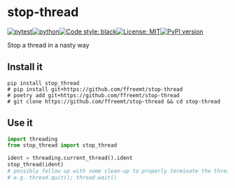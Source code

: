 # stop-thread
[![pytest](https://github.com/ffreemt/stop-thread/actions/workflows/routine-tests.yml/badge.svg)](https://github.com/ffreemt/stop-thread/actions)[![python](https://img.shields.io/static/v1?label=python+&message=3.8%2B&color=blue)](https://www.python.org/downloads/)[![Code style: black](https://img.shields.io/badge/code%20style-black-000000.svg)](https://github.com/psf/black)[![License: MIT](https://img.shields.io/badge/License-MIT-yellow.svg)](https://opensource.org/licenses/MIT)[![PyPI version](https://badge.fury.io/py/stop_thread.svg)](https://badge.fury.io/py/stop_thread)

Stop a thread in a nasty way

## Install it

```shell
pip install stop_thread
# pip install git+https://github.com/ffreemt/stop-thread
# poetry add git+https://github.com/ffreemt/stop-thread
# git clone https://github.com/ffreemt/stop-thread && cd stop-thread
```

## Use it
```python
import threading
from stop_thread import stop_thread

ident = threading.current_thread().ident
stop_thread(ident)
# possibly follow up with some clean-up to properly terminate the thread
# e.g. thread.quit(); thread.wait()
```
